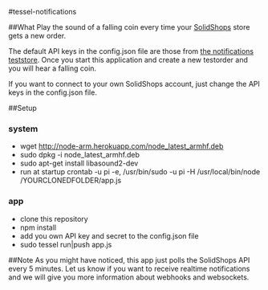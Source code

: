#tessel-notifications

##What
Play the sound of a falling coin every time your [SolidShops](www.solidshops.com)  store gets a new order.

The default API keys in the config.json file are those from [the notifications teststore](http://notifications.solidshops.com/). Once you start this application and create a new testorder and you will hear a falling coin.

If you want to connect to your own SolidShops account, just change the API keys in the config.json file.


##Setup
### system
* wget http://node-arm.herokuapp.com/node_latest_armhf.deb
* sudo dpkg -i node_latest_armhf.deb
* sudo apt-get install libasound2-dev
* run at startup crontab -u pi -e, /usr/bin/sudo -u pi -H /usr/local/bin/node /YOURCLONEDFOLDER/app.js

### app
* clone this repository
* npm install
* add you own API key and secret to the config.json file
* sudo tessel run|push app.js

##Note
As you might have noticed, this app just polls the SolidShops API every 5 minutes. Let us know if you want to receive realtime notifications and we will give you more information about webhooks and websockets.


